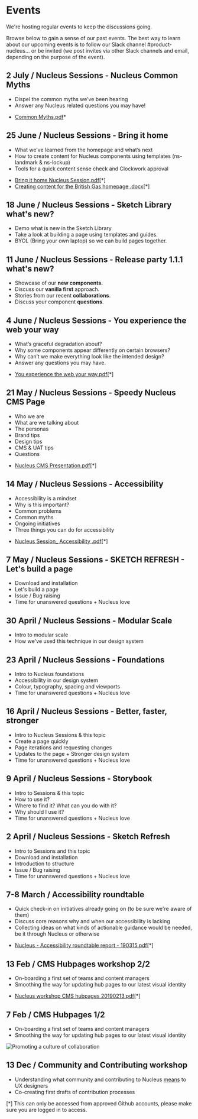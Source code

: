 # Events

We're hosting regular events to keep the discussions going.

Browse below to gain a sense of our past events. The best way to learn about our upcoming events is to follow our Slack channel #product-nucleus... or be invited (we post invites via other Slack channels and email, depending on the purpose of the event).

## 2 July / Nucleus Sessions - Nucleus Common Myths
- Dispel the common myths we’ve been hearing
- Answer any Nucleus related questions you may have!

* [Common Myths.pdf](https://github.com/ConnectedHomes/nucleus/files/3364944/Common.Myths.pdf)*

## 25 June / Nucleus Sessions - Bring it home 
- What we’ve learned from the homepage and what’s next
- How to create content for Nucleus components using templates (ns-landmark & ns-lockup)
- Tools for a quick content sense check and Clockwork approval

* [Bring it home Nucleus Session.pdf](https://github.com/ConnectedHomes/nucleus/files/3364940/Bring.it.home.Nucleus.Session.pdf)[*]
* [Creating content for the British Gas homepage .docx](https://github.com/ConnectedHomes/nucleus/files/3364939/Creating.content.for.the.British.Gas.homepage.docx)[*]

## 18 June / Nucleus Sessions - Sketch Library what's new?

- Demo what is new in the Sketch Library
- Take a look at building a page using templates and guides.
- BYOL (Bring your own laptop) so we can build pages together.

## 11 June / Nucleus Sessions - Release party 1.1.1 what's new?

- Showcase of our **new components.**
- Discuss our **vanilla first** approach.
- Stories from our recent **collaborations**.
- Discuss your component **questions**.

## 4 June / Nucleus Sessions - You experience the web your way

- What’s graceful degradation about?
- Why some components appear differently on certain browsers?
- Why can’t we make everything look like the intended design?
- Answer any questions you may have.

* [You experience the web your way.pdf](https://github.com/ConnectedHomes/nucleus/files/3364946/You.experience.the.web.your.way.pdf)[*]

## 21 May / Nucleus Sessions - Speedy Nucleus CMS Page

- Who we are 
- What are we talking about
- The personas 
- Brand tips 
- Design tips 
- CMS & UAT tips 
- Questions

* [Nucleus CMS Presentation.pdf](https://github.com/ConnectedHomes/nucleus/files/3364945/Nucleus.CMS.Presentation.pdf)[*]

## 14 May / Nucleus Sessions - Accessibility 

- Accessibility is a mindset 
- Why is this important? 
- Common problems 
- Common myths
- Ongoing initiatives
- Three things you can do for accessibility

* [Nucleus Session_ Accessibility .pdf](https://github.com/ConnectedHomes/nucleus/files/3364948/Nucleus.Session_.Accessibility.pdf)[*]

## 7 May / Nucleus Sessions - SKETCH REFRESH - Let's build a page

- Download and installation
- Let's build a page
- Issue / Bug raising
- Time for unanswered questions + Nucleus love

## 30 April / Nucleus Sessions - Modular Scale

- Intro to modular scale 
- How we've used this technique in our design system  

## 23 April / Nucleus Sessions - Foundations

- Intro to Nucleus foundations
- Accessibility in our design system 
- Colour, typography, spacing and viewports 
- Time for unanswered questions + Nucleus love

## 16 April / Nucleus Sessions - Better, faster, stronger

- Intro to Nucleus Sessions & this topic 
- Create a page quickly 
- Page iterations and requesting changes 
- Updates to the page + Stronger design system
- Time for unanswered questions + Nucleus love

## 9 April / Nucleus Sessions - Storybook 

- Intro to Sessions & this topic
- How to use it?
- Where to find it? What can you do with it?
- Why should I use it?
- Time for unanswered questions + Nucleus love

## 2 April / Nucleus Sessions - Sketch Refresh

- Intro to Sessions and this topic
- Download and installation
- Introduction to structure
- Issue / Bug raising
- Time for unanswered questions + Nucleus love

## 7-8 March / Accessibility roundtable

- Quick check-in on initiatives already going on (to be sure we're aware of them)
- Discuss core reasons why and when our accessibility is lacking
- Collecting ideas on what kinds of actionable guidance would be needed, be it through Nucleus or otherwise

* [Nucleus - Accessibility roundtable report - 190315.pdf](https://github.com/ConnectedHomes/nucleus/files/3364949/Nucleus.-.Accessibility.roundtable.report.-.190315.pdf)[*]

## 13 Feb / CMS Hubpages workshop 2/2

- On-boarding a first set of teams and content managers
- Smoothing the way for updating hub pages to our latest visual identity

* [Nucleus workshop CMS hubpages 20190213.pdf](https://github.com/ConnectedHomes/nucleus/files/3364951/Nucleus.workshop.CMS.hubpages.20190213.pdf)[*]

## 7 Feb / CMS Hubpages 1/2

- On-boarding a first set of teams and content managers
- Smoothing the way for updating hub pages to our latest visual identity

![Promoting a culture of collaboration ](https://user-images.githubusercontent.com/7101754/60716642-dbab1f80-9f17-11e9-8c97-823cc84a8990.png)

## 13 Dec / Community and Contributing workshop

- Understanding what community and contributing to Nucleus [means](https://docs.britishgas.design/community/best-practices) to UX designers
- Co-creating first drafts of contribution processes

[*] This can only be accessed from approved Github accounts, please make sure you are logged in to access.
